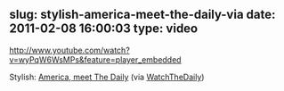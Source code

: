 slug: stylish-america-meet-the-daily-via
date: 2011-02-08 16:00:03
type: video
---

http://www.youtube.com/watch?v=wyPqW6WsMPs&feature=player_embedded

Stylish: [America, meet The Daily](http://www.youtube.com/watch?v=wyPqW6WsMPs&feature=player_embedded) (via [WatchTheDaily](http://youtube.com/user/WatchTheDaily))
